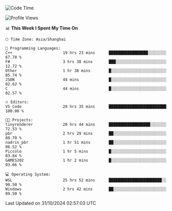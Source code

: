 <!--START_SECTION:waka-->
![Code Time](http://img.shields.io/badge/Code%20Time-2%2C096%20hrs%2023%20mins-blue)

![Profile Views](http://img.shields.io/badge/Profile%20Views-0-blue)

📊 **This Week I Spent My Time On** 

```text
🕑︎ Time Zone: Asia/Shanghai

💬 Programming Languages: 
C++                      19 hrs 23 mins      █████████████████░░░░░░░░   67.78 % 
F#                       3 hrs 38 mins       ███░░░░░░░░░░░░░░░░░░░░░░   12.72 % 
Other                    1 hr 38 mins        █░░░░░░░░░░░░░░░░░░░░░░░░   05.74 % 
JSON                     44 mins             █░░░░░░░░░░░░░░░░░░░░░░░░   02.62 % 
C                        44 mins             █░░░░░░░░░░░░░░░░░░░░░░░░   02.57 % 

🔥 Editors: 
VS Code                  28 hrs 35 mins      █████████████████████████   100.00 % 

🐱‍💻 Projects: 
tinyrenderer             20 hrs 44 mins      ██████████████████░░░░░░░   72.53 % 
pbr                      2 hrs 29 mins       ██░░░░░░░░░░░░░░░░░░░░░░░   08.70 % 
nadrin_pbr               1 hr 51 mins        ██░░░░░░░░░░░░░░░░░░░░░░░   06.52 % 
Piccolo                  1 hr 5 mins         █░░░░░░░░░░░░░░░░░░░░░░░░   03.84 % 
GAMES202                 1 hr 2 mins         █░░░░░░░░░░░░░░░░░░░░░░░░   03.66 % 

💻 Operating System: 
WSL                      25 hrs 52 mins      ███████████████████████░░   90.50 % 
Windows                  2 hrs 42 mins       ██░░░░░░░░░░░░░░░░░░░░░░░   09.50 % 
```


 Last Updated on 31/10/2024 02:57:03 UTC
<!--END_SECTION:waka-->